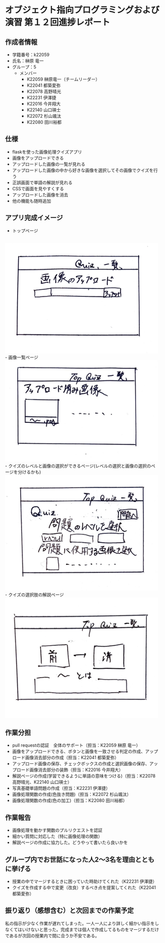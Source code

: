 # オブジェクト指向プログラミングおよび演習 第１２回進捗レポート

## 作成者情報

- 学籍番号：k22059
- 氏名：榊原 竜一
- グループ：5
  - メンバー
    - K22059 榊原竜一（チームリーダー）
    - K22041 都築愛弥
    - K22078 高野晴光
    - K22231 伊澤捷
    - K22016 今井翔大
    - K22140 山口瑛士
    - K22072 杉山颯汰
    - K22080 田川裕都
## 仕様

- flaskを使った画像処理クイズアプリ
- 画像をアップロードできる
- アップロードした画像の一覧が見れる
- アップロードした画像の中から好きな画像を選択してその画像でクイズを行う
- 正誤画面で単語の解説が見れる
- CSSで画面を見やすくする
- アップロードした画像を消去
- 他の機能も随時追加

## アプリ完成イメージ

- トップページ
<br>
<img src="Images/画像アップロード.jpg" width="500">
- 画像一覧ページ
<br>
<img src="Images/画像一覧.jpg" width="500">
- クイズのレベルと画像の選択ができるページ(レベルの選択と画像の選択のページを分けるかも)
<br>
<img src="Images/問題選択.jpg" width="500">
- クイズの選択肢の解説ページ
<br>
<img src="Images/解説.jpg" width="500">

## 作業分担

- pull requestの認証　全体のサポート（担当：K22059 榊原 竜一）
- 画像をアップロードできる、ボタンと画像を一致させる判定の作成、アップロード画像消去部分の作成（担当：K22041 都築愛弥）
- アップロード画像の保存、チェックボックスの作成と選択画像の保存、アップロード画像消去部分の装飾（担当：K22016 今井翔大）
- 解説ページの作成(学習できるように単語の意味をつける)（担当：K22078 高野晴光、K22140 山口瑛士）
- 写真基礎単語問題の作成（担当：K22231 伊澤捷）
- 画像処理関数の作成(色抜き問題)（担当：K22072 杉山颯汰）
- 画像処理関数の作成(色の加工)（担当：K22080 田川裕都）


## 作業報告

- 画像処理を動かす関数のプルリクエストを認証
- 細かい質問に対応した（特に画像処理の関数）
- 解説ページの作成に協力した。どうやって書いたら良いかを


## グループ内でお世話になった人2〜3名を理由とともに挙げる

- 授業の中でマージするときに困っていた時助けてくれた（K22231 伊澤捷）
- クイズを作成する中で変更（改良）するべき点を提案してくれた（K22041 都築愛弥）


## 振り返り（感想含む）と次回までの作業予定

私の指示が少なく作業が遅れてしまった。一人一人により詳しく細かい指示をしなくてはいけないと思った。完成までは個人で作成してるものをマージするだけであるが次回の授業内で間に合うか不安である。
